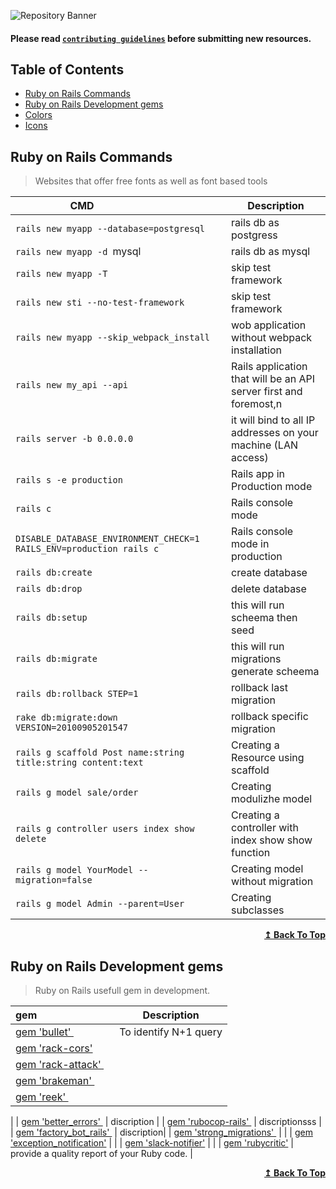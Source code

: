 ![Repository Banner](header_image.png)

#### Please read [`contributing guidelines`](./contributing.md) before submitting new resources.

## Table of Contents

- [Ruby on Rails Commands](#ror-commands)
- [Ruby on Rails Development gems](#ruby-on-rails-gems)
- [Colors](#colors)
- [Icons](#icons)

## Ruby on Rails Commands

> Websites that offer free fonts as well as font based tools

| CMD&nbsp; &nbsp; &nbsp; &nbsp; &nbsp; &nbsp; &nbsp; &nbsp; &nbsp; &nbsp; &nbsp; &nbsp; &nbsp; &nbsp; | Description                                                       |
| ---------------------------------------------------------------------------------------------------- | ----------------------------------------------------------------- |
| ```rails new myapp --database=postgresql```                                                                | rails db as postgress                                             |
| ```rails new myapp -d ```mysql                                                                             | rails db as mysql                                                 |
| ```rails new myapp -T```                                                                                   | skip test framework                                               |
| ```rails new sti --no-test-framework```                                                                    | skip test framework                                               |
| ```rails new myapp --skip_webpack_install```                                                               | wob application without webpack installation                      |
| ```rails new my_api --api```                                                                               | Rails application that will be an API server first and foremost,n |
| ```rails server -b 0.0.0.0 ```                                                                             | it will bind to all IP addresses on your machine (LAN access)     |
| ```rails s -e production```                                                                                | Rails app in Production mode                                      |
| ```rails c```                                                                                              | Rails console mode                                                |
| ```DISABLE_DATABASE_ENVIRONMENT_CHECK=1 RAILS_ENV=production rails c ```                                   | Rails console mode in production                                  |
| ```rails db:create ```                                                                                     | create database                                                   |
| ```rails db:drop ```                                                                                       | delete database                                                   |
| ```rails db:setup ```                                                                                      | this will run scheema then seed                                   |
| ```rails db:migrate ```                                                                                    | this will run migrations generate scheema                         |
| ```rails db:rollback STEP=1    ```                                                                         | rollback last migration                                           |
| ```rake db:migrate:down VERSION=20100905201547  ```                                                        | rollback specific migration                                       |
| ```rails g scaffold Post name:string title:string content:text ```                                         | Creating a Resource using scaffold                                |
| ```rails g model sale/order   ```                                                                          | Creating modulizhe model                                          |
| ```rails g controller users index show delete  ```                                                         | Creating a controller with index show show function               |
| ```rails g model YourModel --migration=false   ```                                                         | Creating model without migration                                  |
| ```rails g model Admin --parent=User   ```                                                                 | Creating subclasses                                               |

<div align="right">
    <b><a href="#table-of-contents">↥ Back To Top</a></b>
</div>

## Ruby on Rails Development gems

> Ruby on Rails usefull gem in development.

| gem&nbsp; &nbsp; &nbsp; &nbsp; &nbsp; &nbsp; &nbsp; &nbsp; &nbsp; &nbsp; &nbsp; &nbsp; &nbsp; &nbsp; | Description           |
| ---------------------------------------------------------------------------------------------------- | --------------------- |
| [gem 'bullet' ](https://github.com/flyerhzm/bullet/)                                                 | To identify N+1 query |
| [gem 'rack-cors'](https://github.com/cyu/rack-cors/)                                                 |                       |
| [gem 'rack-attack' ](https://github.com/kickstarter/rack-attack/blob/6-stable/README.md/)            |                       |
| [gem 'brakeman' ](https://github.com/presidentbeef/brakeman/)                                        |                       |
| [gem 'reek' ](https://github.com/troessner/reek/)                                                    
|
| [gem 'better_errors' ](https://github.com/BetterErrors/better_errors/)                               | discription           |
|
[ gem 'rubocop-rails' ](https://github.com/rubocop-hq/rubocop-rail) | discriptionsss |
| [ gem 'factory_bot_rails' ](https://github.com/thoughtbot/factory_bot_rails/) | discription|
| [ gem 'strong_migrations' ](https://uidesigndaily.com/) |   |
| [gem 'exception_notification'](hhttps://github.com/smartinez87/exception_notification/) |   |
| [gem 'slack-notifier'](https://github.com/stevenosloan/slack-notifier/) |   |
| [gem 'rubycritic'](https://github.com/whitesmith/rubycritic/) | provide a quality report of your Ruby code. |


<div align="right">
    <b><a href="#table-of-contents">↥ Back To Top</a></b>
</div>
